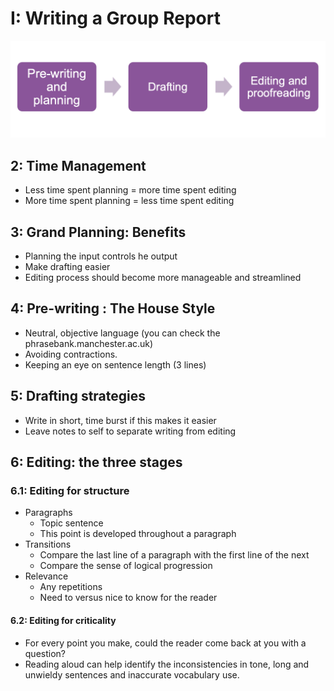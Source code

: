 # I: Writing a Group Report
![](2022-04-01-10-06-45.png)
## 2: Time Management
* Less time spent planning = more time spent editing
* More time spent planning = less time spent editing
## 3: Grand  Planning: Benefits
* Planning the input controls he output
* Make drafting easier
* Editing process should become more manageable and streamlined
## 4: Pre-writing : The House Style
* Neutral, objective language (you can check the phrasebank.manchester.ac.uk)
* Avoiding contractions.
* Keeping an eye on sentence length (3 lines)
## 5: Drafting strategies
* Write in short, time burst if this makes it easier
* Leave notes to self to separate writing from editing
## 6: Editing: the three stages
### 6.1: Editing for structure
* Paragraphs
    * Topic sentence
    * This point is developed throughout a paragraph
* Transitions
    * Compare the last line of a paragraph with the first line of the next
    * Compare the sense of logical progression
* Relevance
    * Any repetitions
    * Need to versus nice to know for the reader
#### 6.2: Editing for criticality
* For every point you make, could the reader come back at you with a question?
* Reading aloud can help identify the inconsistencies in tone, long and unwieldy sentences and inaccurate vocabulary use.
